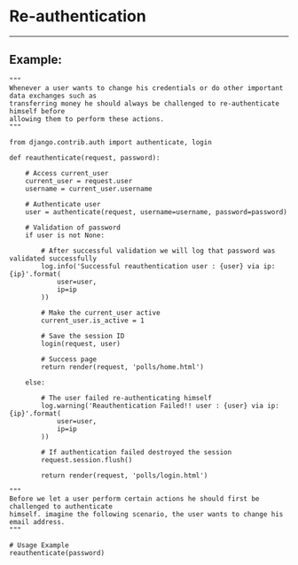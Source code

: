# Re-authentication
-------

## Example:

    """
    Whenever a user wants to change his credentials or do other important data exchanges such as
    transferring money he should always be challenged to re-authenticate himself before
    allowing them to perform these actions.
    """
    
    from django.contrib.auth import authenticate, login

    def reauthenticate(request, password):

        # Access current_user
        current_user = request.user
        username = current_user.username

        # Authenticate user
        user = authenticate(request, username=username, password=password)

        # Validation of password 
        if user is not None:

            # After successful validation we will log that password was validated successfully
            log.info('Successful reauthentication user : {user} via ip: {ip}'.format(
                user=user,
                ip=ip
            ))

            # Make the current_user active
            current_user.is_active = 1

            # Save the session ID 
            login(request, user)

            # Success page 
            return render(request, 'polls/home.html')

        else:

            # The user failed re-authenticating himself
            log.warning('Reauthentication Failed!! user : {user} via ip: {ip}'.format(
                user=user,
                ip=ip
            ))

            # If authentication failed destroyed the session
            request.session.flush()

            return render(request, 'polls/login.html')

    """
    Before we let a user perform certain actions he should first be challenged to authenticate
    himself. imagine the following scenario, the user wants to change his email address.
    """

    # Usage Example
    reauthenticate(password) 